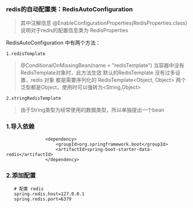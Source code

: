 ### redis的自动配置类：RedisAutoConfiguration
>其中注解信息 @EnableConfigurationProperties(RedisProperties.class)
    说明对于redis的配置信息类为 RedisProperties

RedisAutoConfiguration 中有两个方法：

    1.redisTemplate
   > @ConditionalOnMissingBean(name = "redisTemplate")  当容器中没有RedisTemplate对象时，此方法生效
    默认的RedisTemplate  没有过多设置，redis 对象 都是需要序列化的
    RedisTemplate<Object, Object> 两个泛型都是Object，使用时可以强转为<String,Object>
   
    2.stringRedisTemplate
   
   > 由于String类型为经常使用的数据类型，所以单独提出一个bean

### 1.导入依赖
```ftl>        
               <dependency>
                   <groupId>org.springframework.boot</groupId>
                   <artifactId>spring-boot-starter-data-redis</artifactId>
               </dependency>
```
### 2.添加配置
```
   # 配置 redis
   spring.redis.host=127.0.0.1
   spring.redis.port=6379
```